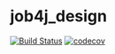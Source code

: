 # job4j_design

[![Build Status](https://www.travis-ci.com/aswsx/job4j_design.svg?branch=master)](https://www.travis-ci.com/aswsx/job4j_design)
[![codecov](https://codecov.io/gh/aswsx/job4j_design/branch/master/graph/badge.svg?token=rIPqeJScWw)](https://codecov.io/gh/aswsx/job4j_design)
